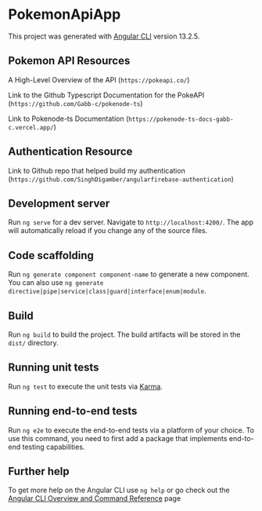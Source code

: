 # PokemonApiApp

This project was generated with [Angular CLI](https://github.com/angular/angular-cli) version 13.2.5.

## Pokemon API Resources

A High-Level Overview of the API
(`https://pokeapi.co/`)

Link to the Github Typescript Documentation for the PokeAPI
(`https://github.com/Gabb-c/pokenode-ts`)

Link to Pokenode-ts Documentation
(`https://pokenode-ts-docs-gabb-c.vercel.app/`)

## Authentication Resource

Link to Github repo that helped build my authentication
(`https://github.com/SinghDigamber/angularfirebase-authentication`)

## Development server

Run `ng serve` for a dev server. Navigate to `http://localhost:4200/`. The app will automatically reload if you change any of the source files.

## Code scaffolding

Run `ng generate component component-name` to generate a new component. You can also use `ng generate directive|pipe|service|class|guard|interface|enum|module`.

## Build

Run `ng build` to build the project. The build artifacts will be stored in the `dist/` directory.

## Running unit tests

Run `ng test` to execute the unit tests via [Karma](https://karma-runner.github.io).

## Running end-to-end tests

Run `ng e2e` to execute the end-to-end tests via a platform of your choice. To use this command, you need to first add a package that implements end-to-end testing capabilities.

## Further help

To get more help on the Angular CLI use `ng help` or go check out the [Angular CLI Overview and Command Reference](https://angular.io/cli) page
